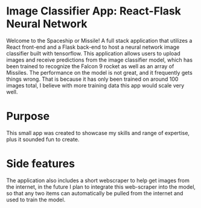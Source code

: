 # Image Classifier App: React-Flask Neural Network
Welcome to the Spaceship or Missile! A full stack application that utilizes a React front-end and a Flask back-end to host a neural network image classifier built with tensorflow. This application allows users to upload images and receive predictions from the image classifier model, which has been trained to recognize the Falcon 9 rocket as well as an array of Missiles. The performance on the model is not great, and it frequently gets things wrong. That is because it has only been trained on around 100 images total, I believe with more training data this app would scale very well.


# Purpose
This small app was created to showcase my skills and range of expertise, plus it sounded fun to create. 


# Side features
The application also includes a short webscraper to help get images from the internet, in the future I plan to integrate this web-scraper into the model, so that any two items can automatically be pulled from the internet and used to train the model. 

